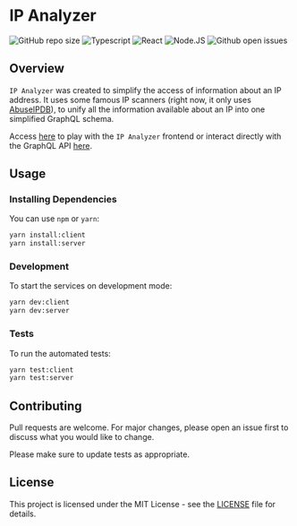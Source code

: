 # IP Analyzer

![GitHub repo size](https://img.shields.io/github/repo-size/alefeans/ip-analyzer?style=for-the-badge)
![Typescript](https://img.shields.io/badge/TypeScript-007ACC?style=for-the-badge&logo=typescript&logoColor=white)
![React](https://img.shields.io/badge/React-20232A?style=for-the-badge&logo=react&logoColor=dark)
![Node.JS](https://img.shields.io/badge/Node.js-43853D?style=for-the-badge&logo=node.js&logoColor=dark)
![Github open issues](https://img.shields.io/github/issues/alefeans/ip-analyzer?style=for-the-badge)

## Overview

`IP Analyzer` was created to simplify the access of information about an IP address. It uses some famous IP scanners (right now, it only uses [AbuseIPDB](https://www.abuseipdb.com/)), to unify all the information available about an IP into one simplified GraphQL schema.

Access [here](https://ip-analyzer.vercel.app/) to play with the `IP Analyzer` frontend or interact directly with the GraphQL API [here](https://ip-analyzer-server.vercel.app/graphql).

## Usage

### Installing Dependencies

You can use `npm` or `yarn`:

```sh
yarn install:client
yarn install:server
```

### Development

To start the services on development mode:

```sh
yarn dev:client
yarn dev:server
```

### Tests

To run the automated tests:

```sh
yarn test:client
yarn test:server
```

## Contributing

Pull requests are welcome. For major changes, please open an issue first to discuss what you would like to change.

Please make sure to update tests as appropriate.

## License

This project is licensed under the MIT License - see the [LICENSE](LICENSE) file for details.
